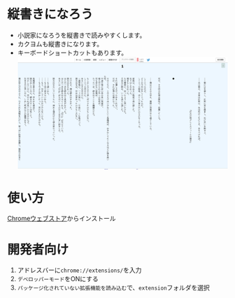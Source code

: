 # 縦書きになろう
* 小説家になろうを縦書きで読みやすくします。
* カクヨムも縦書きになります。
* キーボードショートカットもあります。
![画面キャプチャ](Capture.png)

# 使い方
[Chromeウェブストア](https://chrome.google.com/webstore/detail/%E7%B8%A6%E6%9B%B8%E3%81%8D%E3%81%AB%E3%81%AA%E3%82%8D%E3%81%86/eaokpigogcoahjjgkdgcaldgcbdfbdei)からインストール

# 開発者向け
1. アドレスバーに`chrome://extensions/`を入力
2. `デベロッパーモード`をONにする
3. `パッケージ化されていない拡張機能を読み込む`で、`extension`フォルダを選択
